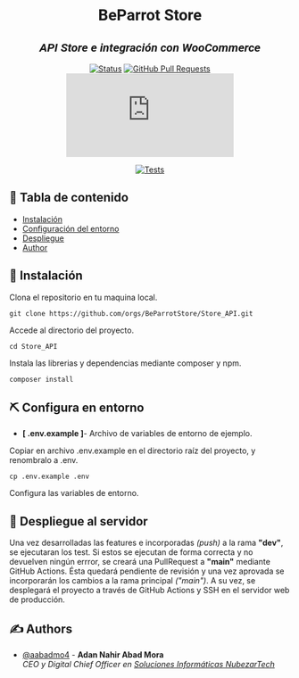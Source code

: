 <link href='http://fonts.googleapis.com/css?family=Roboto' rel='stylesheet' type='text/css'>

<h1 align="center" style="font-family:'Roboto';">BeParrot Store</h1>
<h2 align="center" style="font-family:'Roboto'; font-style: italic;">API Store e integración con WooCommerce</h2>

<div align="center">

[![Status](https://img.shields.io/badge/status-active-success.svg)]()
[![GitHub Pull Requests](https://img.shields.io/github/issues-pr/kylelobo/The-Documentation-Compendium.svg)](https://github.com/orgs/BeParrotStore/Store_API/pulls)
[![GitHub open-pull-requests](https://badgen.net/github/open-prs/Naereen/Strapdown.js)](pulls?q=is%3Aopen)



[![Tests](https://github.com/anuraghazra/github-readme-stats/workflows/Test/badge.svg)](https://github.com/orgs/BeParrotStore/Store_API/actions)

</div>


## 📝 Tabla de contenido

- [Instalación](#installation)
- [Configuración del entorno](#enviroment)
- [Despliegue](#deployment)
- [Author](#author)


## 🔧 Instalación <a name = "installation"></a>

Clona el repositorio en tu maquina local.
```
git clone https://github.com/orgs/BeParrotStore/Store_API.git
```

Accede al directorio del proyecto.
```
cd Store_API
```   
Instala las librerias y dependencias mediante composer y npm.
```
composer install
```

## ⛏️ Configura en entorno <a name = "enviroment"></a>

- <b>[ .env.example ]</b>- Archivo de variables de entorno de ejemplo.

Copiar en archivo .env.example en el directorio raíz del proyecto, y renombralo a .env. 
```
cp .env.example .env
```
Configura las variables de entorno.

## 🚀 Despliegue al servidor <a name = "deployment"></a>

Una vez desarrolladas las features e incorporadas *(push)* a la rama **"dev"**, se ejecutaran los test. Si estos se ejecutan de forma correcta y no devuelven ningún errror, se creará una PullRequest a **"main"** mediante GitHub Actions. Ésta quedará pendiente de revisión y una vez aprovada se incorporarán los cambios a la rama principal *("main")*. A su vez, se desplegará el proyecto a través de GitHub Actions y SSH en el servidor web de producción.


## ✍️ Authors <a name = "authors"></a>

- [@aabadmo4](https://github.com/aabadmo4) - <b>Adan Nahir Abad Mora</b> <br>
<i>CEO y Digital Chief Officer en <a href="http://www.nubezar.tech">Soluciones Informáticas NubezarTech</a></i>

